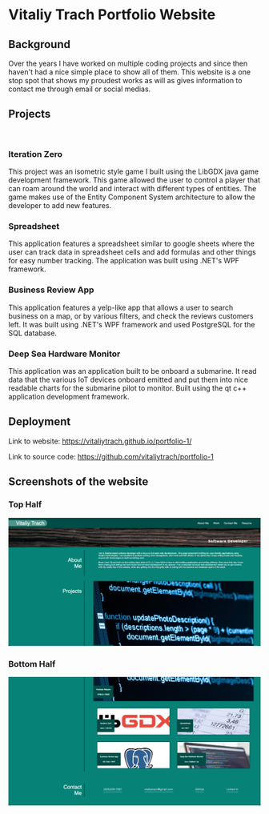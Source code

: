 # Vitaliy Trach Portfolio Website

## Background

Over the years I have worked on multiple coding projects and since then haven't had a nice simple place to show all of them. This website is a one stop spot that shows my proudest works as will as gives information to contact me through email or social medias.

## Projects
<br/>

### Iteration Zero

This project was an isometric style game I built using the LibGDX java game development framework. This game allowed the user to control a player that can roam around the world and interact with different types of entities. The game makes use of the Entity Component System architecture to allow the developer to add new features.

### Spreadsheet

This application features a spreadsheet similar to google sheets where the user can track data in spreadsheet cells and add formulas and other things for easy number tracking. The application was built using .NET's WPF framework.

### Business Review App

This application features a yelp-like app that allows a user to search business on a map, or by various filters, and check the reviews customers left. It was built using .NET's WPF framework and used PostgreSQL for the SQL database.

### Deep Sea Hardware Monitor

This application was an application built to be onboard a submarine. It read data that the various IoT devices onboard emitted and put them into nice readable charts for the submarine pilot to monitor. Built using the qt c++ application development framework.

## Deployment

Link to website: https://vitaliytrach.github.io/portfolio-1/

Link to source code: https://github.com/vitaliytrach/portfolio-1


## Screenshots of the website

### Top Half
![Image of Top half of website](./assets/images/screenshot-top.png)

### Bottom Half
![Image of bottom half of website](./assets/images/screenshot-bottom.png)